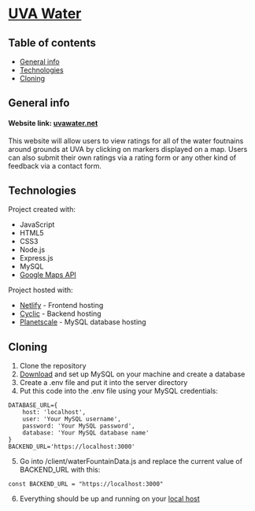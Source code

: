 # [UVA Water](https://uvawater.net)

## Table of contents
* [General info](#general-info)
* [Technologies](#technologies)
* [Cloning](#cloning)

## General info
#### Website link: [uvawater.net](https://uvawater.net)
This website will allow users to view ratings for all of the water foutnains around grounds at UVA by clicking on markers displayed on a map. Users can also submit their own ratings via a rating form or any other kind of feedback via a contact form.
	
## Technologies
Project created with:
* JavaScript
* HTML5
* CSS3
* Node.js
* Express.js
* MySQL
* [Google Maps API](https://developers.google.com/maps)

Project hosted with:
* [Netlify](https://www.netlify.com) - Frontend hosting
* [Cyclic](https://www.cyclic.sh) - Backend hosting
* [Planetscale](https://planetscale.com) - MySQL database hosting

## Cloning
1. Clone the repository
2. [Download](https://dev.mysql.com/downloads/mysql) and set up MySQL on your machine and create a database
3. Create a .env file and put it into the server directory
4. Put this code into the .env file using your MySQL credentials:
```
DATABASE_URL={
    host: 'localhost',
    user: 'Your MySQL username',
    password: 'Your MySQL password',
    database: 'Your MySQL database name'
}
BACKEND_URL='https://localhost:3000'
```
5. Go into /client/waterFountainData.js and replace the current value of BACKEND_URL with this:
```
const BACKEND_URL = "https://localhost:3000"
```
6. Everything should be up and running on your [local host](https://localhost:3000)
